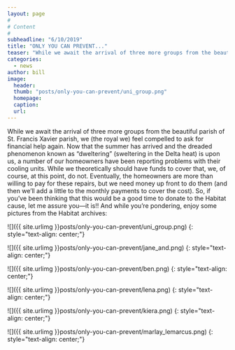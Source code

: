 ```yaml
---
layout: page
#
# Content
#
subheadline: "6/10/2019"
title: "ONLY YOU CAN PREVENT..."
teaser: "While we await the arrival of three more groups from the beautiful parish of St. Francis Xavier parish, we (the royal we) feel compelled to ask for financial help again.  Now that the summer has arrived and the dreaded phenomenon known as “dweltering” (sweltering in the Delta heat) is upon us, a number of our homeowners have been reporting problems with their cooling units."
categories:
  - news
author: bill
image:
  header:
  thumb: "posts/only-you-can-prevent/uni_group.png"
  homepage:
  caption:
  url:
---
```

While we await the arrival of three more groups from the beautiful parish of St. Francis Xavier parish, we (the royal we) feel compelled to ask for financial help again.  Now that the summer has arrived and the dreaded phenomenon known as “dweltering” (sweltering in the Delta heat) is upon us, a number of our homeowners have been reporting problems with their cooling units.  While we theoretically should have funds to cover that, we, of course, at this point, do not. Eventually, the homeowners are more than willing to pay for these repairs, but we need money up front to do them (and then we’ll add a little to the monthly payments to cover the cost).  So, if you’ve been thinking that this would be a good time to donate to the Habitat cause, let me assure you—it is!!  And while you’re pondering, enjoy some pictures from the Habitat archives:


![]({{ site.urlimg }}posts/only-you-can-prevent/uni_group.png)
{: style="text-align: center;"}

![]({{ site.urlimg }}posts/only-you-can-prevent/jane_and.png)
{: style="text-align: center;"}

![]({{ site.urlimg }}posts/only-you-can-prevent/ben.png)
{: style="text-align: center;"}

![]({{ site.urlimg }}posts/only-you-can-prevent/lena.png)
{: style="text-align: center;"}

![]({{ site.urlimg }}posts/only-you-can-prevent/kiera.png)
{: style="text-align: center;"}

![]({{ site.urlimg }}posts/only-you-can-prevent/marlay_lemarcus.png)
{: style="text-align: center;"}
